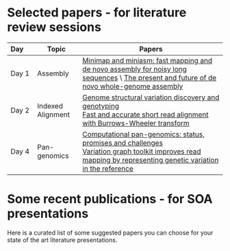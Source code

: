 # Selected papers - for literature review sessions 
| Day&emsp;| Topic | Papers | 
|------|-----------------------------|--|
| Day 1 | Assembly           | [Minimap and miniasm: fast mapping and de novo assembly for noisy long sequences](https://academic.oup.com/bioinformatics/article/32/14/2103/1742895) \ [The present and future of de novo whole-genome assembly](https://www.ncbi.nlm.nih.gov/pubmed/27742661) |
| Day 2 | Indexed Alignment  | [Genome structural variation discovery and genotyping](https://www.ncbi.nlm.nih.gov/pmc/articles/PMC4108431/pdf/nihms-605372.pdf) <br> [Fast and accurate short read alignment with Burrows-Wheeler transform](https://www.ncbi.nlm.nih.gov/pubmed/19451168) |
| Day 4 | Pan-genomics       | [Computational pan-genomics: status, promises and challenges](https://www.ncbi.nlm.nih.gov/pubmed/27769991) <br> [Variation graph toolkit improves read mapping by representing genetic variation in the reference](https://www.ncbi.nlm.nih.gov/pubmed/30125266)  |

# Some recent publications - for SOA presentations
Here is a curated list of some suggested papers you can choose for your state of the art literature presentations. 
### 
